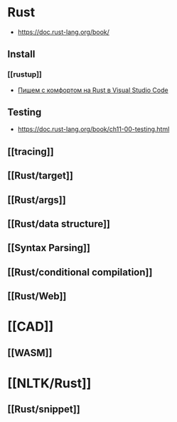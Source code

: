# Rust

* https://doc.rust-lang.org/book/

## Install

### [[rustup]]

* [Пишем с комфортом на Rust в Visual Studio Code](https://habr.com/ru/post/645797/)

## Testing

* https://doc.rust-lang.org/book/ch11-00-testing.html

## [[tracing]]

## [[Rust/target]]

## [[Rust/args]]

## [[Rust/data structure]]

## [[Syntax Parsing]]

## [[Rust/conditional compilation]]

## [[Rust/Web]]

# [[CAD]]

## [[WASM]]

# [[NLTK/Rust]]

## [[Rust/snippet]]